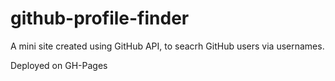 # github-profile-finder
A mini site created using GitHub API, to seacrh GitHub users via usernames.

Deployed on GH-Pages
